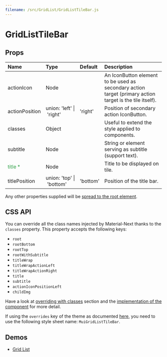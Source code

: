 ```yaml
---
filename: /src/GridList/GridListTileBar.js
---
```


<!--- This documentation is automatically generated, do not try to edit it. -->

# GridListTileBar



## Props

| Name | Type | Default | Description |
|:-----|:-----|:--------|:------------|
| actionIcon | Node |  | An IconButton element to be used as secondary action target (primary action target is the tile itself). |
| actionPosition | union:&nbsp;'left'&nbsp;&#124;<br>&nbsp;'right'<br> | 'right' | Position of secondary action IconButton. |
| classes | Object |  | Useful to extend the style applied to components. |
| subtitle | Node |  | String or element serving as subtitle (support text). |
| <span style="color: #31a148">title *</span> | Node |  | Title to be displayed on tile. |
| titlePosition | union:&nbsp;'top'&nbsp;&#124;<br>&nbsp;'bottom'<br> | 'bottom' | Position of the title bar. |

Any other properties supplied will be [spread to the root element](/guides/api#spread).

## CSS API

You can override all the class names injected by Material-Next thanks to the `classes` property.
This property accepts the following keys:
- `root`
- `rootBottom`
- `rootTop`
- `rootWithSubtitle`
- `titleWrap`
- `titleWrapActionLeft`
- `titleWrapActionRight`
- `title`
- `subtitle`
- `actionIconPositionLeft`
- `childImg`

Have a look at [overriding with classes](/customization/overrides#overriding-with-classes) section
and the [implementation of the component](https://github.com/material-next/material-next/tree/v1-beta/src/GridList/GridListTileBar.js)
for more detail.

If using the `overrides` key of the theme as documented
[here](/customization/themes#customizing-all-instances-of-a-component-type),
you need to use the following style sheet name: `MuiGridListTileBar`.

## Demos

- [Grid List](/demos/grid-list)

